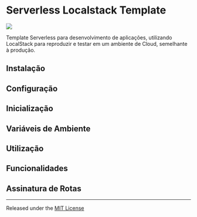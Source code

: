 # Serverless Localstack Template

![](https://github.com/vkunssec/serverless-localstack-template/actions/workflows/ci.yml/badge.svg)

Template Serverless para desenvolvimento de aplicações, utilizando LocalStack para reproduzir e testar em um ambiente de Cloud, semelhante à produção.

## Instalação

## Configuração

## Inicialização

## Variáveis de Ambiente

## Utilização

## Funcionalidades

## Assinatura de Rotas


<hr>

Released under the [MIT License](./LICENSE)
